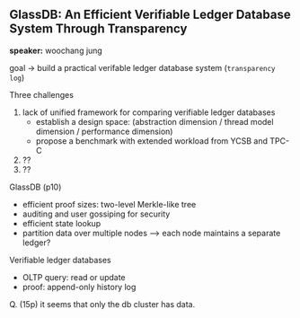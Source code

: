 
## GlassDB: An Efficient Verifiable Ledger Database System Through Transparency

**speaker:** 
woochang jung

goal -> build a practical verifable ledger database system (`transparency log`)

Three challenges
1. lack of unified framework for comparing verifiable ledger databases
	- establish a design space: (abstraction dimension / thread model dimension / performance dimension)
	- propose a benchmark with extended workload from YCSB and TPC-C
2. ??
3. ??

GlassDB (p10)
- efficient proof sizes: two-level Merkle-like tree
- auditing and user gossiping for security
- efficient state lookup
- partition data over multiple nodes --> each node maintains a separate ledger?

Verifiable ledger databases
- OLTP query: read or update
- proof: append-only history log

Q. (15p) it seems that only the db cluster has data. 
